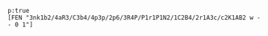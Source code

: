 ```xiangqi
p:true
[FEN "3nk1b2/4aR3/C3b4/4p3p/2p6/3R4P/P1r1P1N2/1C2B4/2r1A3c/c2K1AB2 w - - 0 1"] 
```
```xq
```